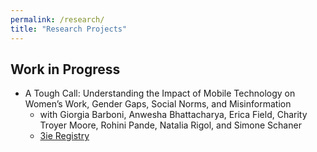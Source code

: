 ```yaml
---
permalink: /research/
title: "Research Projects"
---
```


## Work in Progress

- A Tough Call: Understanding the Impact of Mobile Technology on Women’s Work, Gender Gaps, Social Norms, and Misinformation
    - with Giorgia Barboni, Anwesha Bhattacharya, Erica Field, Charity Troyer Moore, Rohini Pande, Natalia Rigol, and Simone Schaner 
    - [3ie Registry](https://ridie.3ieimpact.org/index.php?r=search/detailView&id=1243)
 

